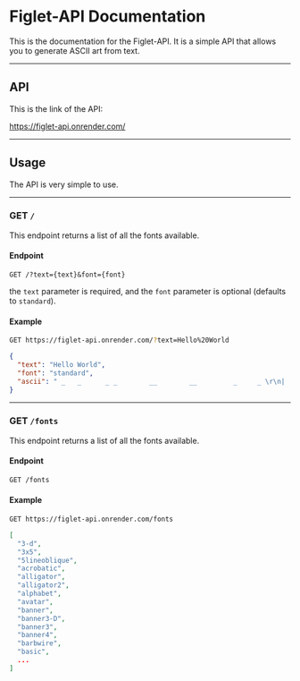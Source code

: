 # Figlet-API Documentation

This is the documentation for the Figlet-API. It is a simple API that allows you to generate ASCII art from text.

____

## API

This is the link of the API:

https://figlet-api.onrender.com/

____

## Usage

The API is very simple to use.

____

### GET `/`

This endpoint returns a list of all the fonts available.

#### Endpoint

```
GET /?text={text}&font={font}
```

the `text` parameter is required, and the `font` parameter is optional (defaults to `standard`).

#### Example

```bash
GET https://figlet-api.onrender.com/?text=Hello%20World
```

```json
{
  "text": "Hello World",
  "font": "standard",
  "ascii": " _   _      _ _        __        __         _     _ \r\n| | | | ___| | | ___   \\ \\      / /__  _ __| | __| |\r\n| |_| |/ _ \\ | |/ _ \\   \\ \\ /\\ / / _ \\| '__| |/ _` |\r\n|  _  |  __/ | | (_) |   \\ V  V / (_) | |  | | (_| |\r\n|_| |_|\\___|_|_|\\___/     \\_/\\_/ \\___/|_|  |_|\\__,_|\r\n"
}
```

____

### GET `/fonts`

This endpoint returns a list of all the fonts available.

#### Endpoint

```bash
GET /fonts
```

#### Example

```bash
GET https://figlet-api.onrender.com/fonts
```

```json
[
  "3-d",
  "3x5",
  "5lineoblique",
  "acrobatic",
  "alligator",
  "alligator2",
  "alphabet",
  "avatar",
  "banner",
  "banner3-D",
  "banner3",
  "banner4",
  "barbwire",
  "basic",
  ...
]
```
